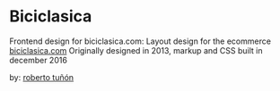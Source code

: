 # Biciclasica
Frontend design for biciclasica.com:
Layout design for the ecommerce <a href="https://biciclasica.com" target="_blank">biciclasica.com</a>
Originally designed in 2013, markup and CSS built in december 2016

by: <a href="http://robertotunon.com" target="_blank">roberto tuñón</a>
